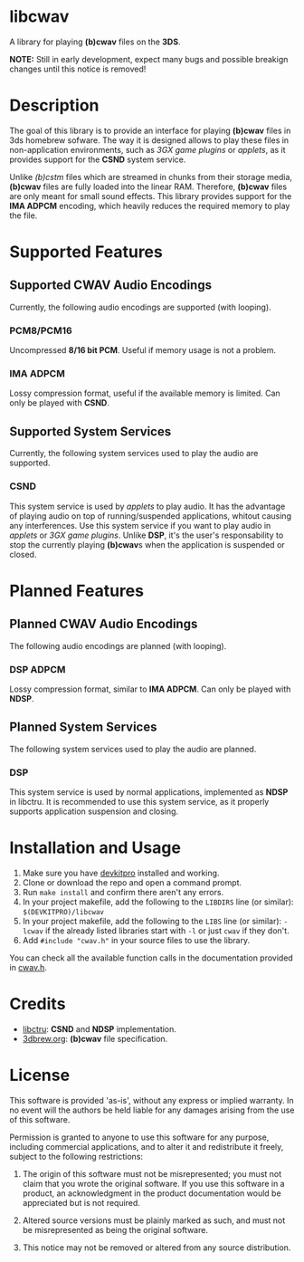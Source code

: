 # libcwav
A library for playing **(b)cwav** files on the **3DS**.

**NOTE:** Still in early development, expect many bugs and possible breakign changes until this notice is removed!

# Description
The goal of this library is to provide an interface for playing **(b)cwav** files in 3ds homebrew sofware. The way it is designed allows to play these files in non-application environments, such as *3GX game plugins* or *applets*, as it provides support for the **CSND** system service.

Unlike *(b)cstm* files which are streamed in chunks from their storage media, **(b)cwav** files are fully loaded into the linear RAM. Therefore, **(b)cwav** files are only meant for small sound effects. This library provides support for the **IMA ADPCM** encoding, which heavily reduces the required memory to play the file. 

# Supported Features
## Supported CWAV Audio Encodings
Currently, the following audio encodings are supported (with looping).

### PCM8/PCM16
Uncompressed **8/16 bit PCM**. Useful if memory usage is not a problem.

### IMA ADPCM
Lossy compression format, useful if the available memory is limited. Can only be played with **CSND**.

## Supported System Services
Currently, the following system services used to play the audio are supported.

### CSND
This system service is used by *applets* to play audio. It has the advantage of playing audio on top of running/suspended applications, whitout causing any interferences.
Use this system service if you want to play audio in *applets* or *3GX game plugins*. Unlike **DSP**, it's the user's responsability to stop the currently playing **(b)cwav**s when the application is suspended or closed.

# Planned Features
## Planned CWAV Audio Encodings
The following audio encodings are planned (with looping).

### DSP ADPCM
Lossy compression format, similar to **IMA ADPCM**. Can only be played with **NDSP**.

## Planned System Services
The following system services used to play the audio are planned.

### DSP
This system service is used by normal applications, implemented as **NDSP** in libctru. It is recommended to use this system service, as it properly supports application suspension and closing.

# Installation and Usage
1. Make sure you have [devkitpro](https://devkitpro.org/wiki/Getting_Started) installed and working.
2. Clone or download the repo and open a command prompt.
3. Run `make install` and confirm there aren't any errors.
4. In your project makefile, add the following to the `LIBDIRS` line (or similar): `$(DEVKITPRO)/libcwav`
5. In your project makefile, add the following to the `LIBS` line (or similar): `-lcwav` if the already listed libraries start with `-l` or just `cwav` if they don't.
6. Add `#include "cwav.h"` in your source files to use the library.

You can check all the available function calls in the documentation provided in [cwav.h](include/cwav.h).

# Credits
- [libctru](https://github.com/devkitPro/libctru): **CSND** and **NDSP** implementation.
- [3dbrew.org](https://www.3dbrew.org/wiki/BCWAV): **(b)cwav** file specification.

# License
This software is provided 'as-is', without any express or implied warranty. In
no event will the authors be held liable for any damages arising from the use of
this software.

Permission is granted to anyone to use this software for any purpose, including
commercial applications, and to alter it and redistribute it freely, subject to
the following restrictions:

1.  The origin of this software must not be misrepresented; you must not claim
    that you wrote the original software. If you use this software in a product,
    an acknowledgment in the product documentation would be appreciated but is
    not required.

2.  Altered source versions must be plainly marked as such, and must not be
    misrepresented as being the original software.

3.  This notice may not be removed or altered from any source distribution.
